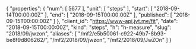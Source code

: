 {
  "properties": {
    "num": [
      5677
    ],
    "unit": [
      "steps"
    ],
    "start": [
      "2018-09-14T00:00:00Z"
    ],
    "end": [
      "2018-09-15T00:00:00Z"
    ],
    "published": [
      "2018-09-15T00:00:00Z"
    ]
  },
  "client_id": "https://www-api.jvt.me/fit",
  "date": "2018-09-15T00:00:00Z",
  "kind": "steps",
  "h": "h-measure",
  "slug": "2018/09/jwzon",
  "aliases": [
    "/mf2/e5b50061-c922-49b7-8b93-be8f9d806262/",
    "/mf2/2018/09/jwzon",
    "/mf2/2018/09/JwZOn"
  ]
}
